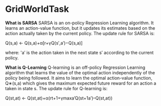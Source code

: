 # GridWorldTask

**What is SARSA**
SARSA is an on-policy Regression Learning algorithm. It learns an action-value function, but it updates its estimates based on the action actually taken by the current policy. The update rule for SARSA is:

Q(s,a) ← Q(s,a)+α[r+γQ(s′,a′)−Q(s,a)]

where: 'a′ is the action taken in the next state s′ according to the current policy.

**What is Q-Learning**
Q-learning is an off-policy Regression Learning algorithm that learns the value of the optimal action independently of the policy being followed. It aims to learn the optimal action-value function, Q∗(s,a) which gives the maximum expected future reward for an action a taken in state s. The update rule for Q-learning is:

Q(st,at) ← Q(st,at)+α(rt+1+γmax⁡a’Q(st+1a’)–Q(st,at))
